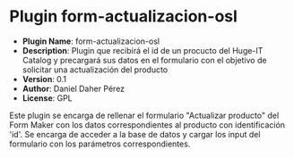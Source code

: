 # Plugin form-actualizacion-osl

- **Plugin Name**: form-actualizacion-osl
- **Description**: Plugin que recibirá el id de un procucto del Huge-IT Catalog y precargará sus datos en el formulario con el objetivo de solicitar una actualización del producto
- **Version**: 0.1
- **Author**: Daniel Daher Pérez
- **License**: GPL

Este plugin se encarga de rellenar el formulario "Actualizar producto" del Form Maker con los datos correspondientes al producto con identificación 'id'. Se encarga de acceder a la base de datos y cargar los input del formulario con los parámetros correspondientes.
